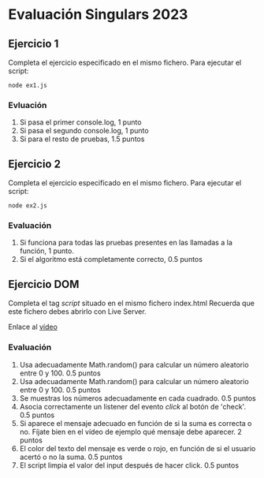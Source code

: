 # Evaluación Singulars 2023

## Ejercicio 1

Completa el ejercicio especificado en el mismo fichero. Para ejecutar el script:

`node ex1.js`

### Evluación

1. Si pasa el primer console.log, 1 punto
2. Si pasa el segundo console.log, 1 punto
3. Si para el resto de pruebas, 1.5 puntos

## Ejercicio 2

Completa el ejercicio especificado en el mismo fichero. Para ejecutar el script:

`node ex2.js`

### Evaluación

1. Si funciona para todas las pruebas presentes en las llamadas a la función, 1 punto.
2. Si el algoritmo está completamente correcto, 0.5 puntos

## Ejercicio DOM

Completa el tag _script_ situado en el mismo fichero index.html
Recuerda que este fichero debes abrirlo con Live Server.

Enlace al [vídeo](https://oscarm.tinytake.com/msc/ODE4Njk4OF8yMTM5MjEzNA)

### Evaluación

1. Usa adecuadamente Math.random() para calcular un número aleatorio entre 0 y 100. 0.5 puntos
2. Usa adecuadamente Math.random() para calcular un número aleatorio entre 0 y 100. 0.5 puntos
3. Se muestras los números adecuadamente en cada cuadrado. 0.5 puntos
4. Asocia correctamente un listener del evento _click_ al botón de 'check'. 0.5 puntos
5. Si aparece el mensaje adecuado en función de si la suma es correcta o no. Fíjate bien en el vídeo de ejemplo qué mensaje debe aparecer. 2 puntos
6. El color del texto del mensaje es verde o rojo, en función de si el usuario acertó o no la suma. 0.5 puntos
7. El script limpia el valor del input después de hacer click. 0.5 puntos

